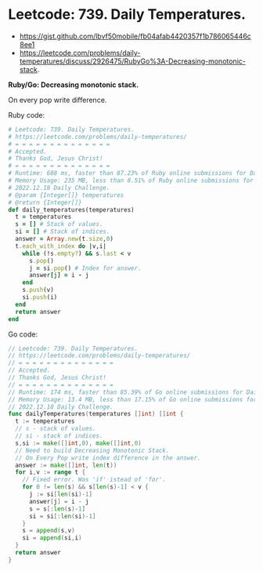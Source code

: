 # Leetcode: 739. Daily Temperatures.

- https://gist.github.com/lbvf50mobile/fb04afab4420357f1b786065446c8ee1
- https://leetcode.com/problems/daily-temperatures/discuss/2926475/RubyGo%3A-Decreasing-monotonic-stack.

**Ruby/Go: Decreasing monotonic stack.**

On every pop write difference.

Ruby code:
```Ruby
# Leetcode: 739. Daily Temperatures.
# https://leetcode.com/problems/daily-temperatures/
# = = = = = = = = = = = = = =
# Accepted.
# Thanks God, Jesus Christ!
# = = = = = = = = = = = = = =
# Runtime: 688 ms, faster than 87.23% of Ruby online submissions for Daily Temperatures.
# Memory Usage: 235 MB, less than 8.51% of Ruby online submissions for Daily Temperatures.
# 2022.12.18 Daily Challenge.
# @param {Integer[]} temperatures
# @return {Integer[]}
def daily_temperatures(temperatures)
  t = temperatures
  s = [] # Stack of values.
  si = [] # Stack of indices.
  answer = Array.new(t.size,0)
  t.each_with_index do |v,i|
    while (!s.empty?) && s.last < v
      s.pop()
      j = si.pop() # Index for answer.
      answer[j] = i - j
    end
    s.push(v)
    si.push(i)
  end
  return answer
end
```

Go code:
```Go
// Leetcode: 739. Daily Temperatures.
// https://leetcode.com/problems/daily-temperatures/
// = = = = = = = = = = = = = =
// Accepted.
// Thanks God, Jesus Christ!
// = = = = = = = = = = = = = =
// Runtime: 174 ms, faster than 85.39% of Go online submissions for Daily Temperatures.
// Memory Usage: 13.4 MB, less than 17.15% of Go online submissions for Daily Temperatures
// 2022.12.18 Daily Challenge.
func dailyTemperatures(temperatures []int) []int {
  t := temperatures
  // s - stack of values.
  // si - stack of indices.
  s,si := make([]int,0), make([]int,0)
  // Need to build Decreasing Monotonic Stack.
  // On Every Pop write index difference in the answer.
  answer := make([]int, len(t))
  for i,v := range t {
    // Fixed error. Was 'if' istead of 'for'.
    for 0 != len(s) && s[len(s)-1] < v {
      j := si[len(si)-1]
      answer[j] = i - j
      s = s[:len(s)-1]
      si = si[:len(si)-1]
    }
    s = append(s,v)
    si = append(si,i)
  }
  return answer
}
```
